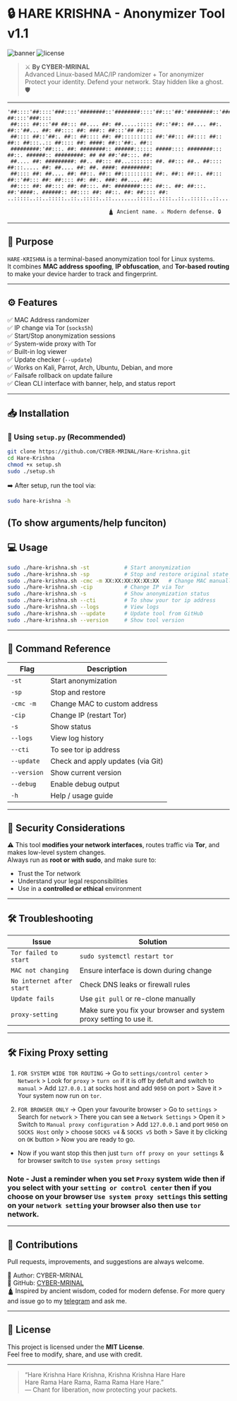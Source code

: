 # 🔒 HARE KRISHNA - Anonymizer Tool v1.1

![banner](https://img.shields.io/badge/Bash-Anonymizer-blue.svg) ![license](https://img.shields.io/badge/License-MIT-green.svg)

> ⚔️ **By CYBER-MRINAL**  
> Advanced Linux-based MAC/IP randomizer + Tor anonymizer  
> Protect your identity. Defend your network. Stay hidden like a ghost. 🛡️

---

```
'##::::'##::::'###::::'########::'########::::'##:::'##:'########::'####::'######::'##::::'##:'##::: ##::::'###::::
 ##:::: ##:::'## ##::: ##.... ##: ##.....::::: ##::'##:: ##.... ##:. ##::'##... ##: ##:::: ##: ###:: ##:::'## ##:::
 ##:::: ##::'##:. ##:: ##:::: ##: ##:::::::::: ##:'##::: ##:::: ##:: ##:: ##:::..:: ##:::: ##: ####: ##::'##:. ##::
 #########:'##:::. ##: ########:: ######:::::: #####:::: ########::: ##::. ######:: #########: ## ## ##:'##:::. ##:
 ##.... ##: #########: ##.. ##::: ##...::::::: ##. ##::: ##.. ##:::: ##:::..... ##: ##.... ##: ##. ####: #########:
 ##:::: ##: ##.... ##: ##::. ##:: ##:::::::::: ##:. ##:: ##::. ##::: ##::'##::: ##: ##:::: ##: ##:. ###: ##.... ##:
 ##:::: ##: ##:::: ##: ##:::. ##: ########:::: ##::. ##: ##:::. ##:'####:. ######:: ##:::: ##: ##::. ##: ##:::: ##:
..:::::..::..:::::..::..:::::..::........:::::..::::..::..:::::..::....:::......:::..:::::..::..::::..::..:::::..::

                                🛕 Ancient name. ⚔️ Modern defense. 🔒
```

---

## 🎯 Purpose

`HARE-KRISHNA` is a terminal-based anonymization tool for Linux systems.  
It combines **MAC address spoofing**, **IP obfuscation**, and **Tor-based routing** to make your device harder to track and fingerprint.

---

## ⚙️ Features

✅ MAC Address randomizer  
✅ IP change via Tor (`socks5h`)  
✅ Start/Stop anonymization sessions  
✅ System-wide proxy with Tor  
✅ Built-in log viewer  
✅ Update checker (`--update`)  
✅ Works on Kali, Parrot, Arch, Ubuntu, Debian, and more  
✅ Failsafe rollback on update failure  
✅ Clean CLI interface with banner, help, and status report

---

## 📥 Installation

### 🔧 Using `setup.py` (Recommended)

```bash
git clone https://github.com/CYBER-MRINAL/Hare-Krishna.git
cd Hare-Krishna
chmod +x setup.sh
sudo ./setup.sh
```

➡️ After setup, run the tool via:

```bash
sudo hare-krishna -h 
```
(To show arguments/help funciton)
---

## 💻 Usage

```bash
sudo ./hare-krishna.sh -st           # Start anonymization
sudo ./hare-krishna.sh -sp           # Stop and restore original state
sudo ./hare-krishna.sh -cmc -m XX:XX:XX:XX:XX:XX   # Change MAC manually
sudo ./hare-krishna.sh -cip          # Change IP via Tor
sudo ./hare-krishna.sh -s            # Show anonymization status
sudo ./hare-krishna.sh --cti         # To show your tor ip address 
sudo ./hare-krishna.sh --logs        # View logs
sudo ./hare-krishna.sh --update      # Update tool from GitHub
sudo ./hare-krishna.sh --version     # Show tool version
```

---

## 🧩 Command Reference

| Flag       | Description                             |
|------------|-----------------------------------------|
| `-st`      | Start anonymization                     |
| `-sp`      | Stop and restore                        |
| `-cmc -m`  | Change MAC to custom address            |
| `-cip`     | Change IP (restart Tor)                 |
| `-s`       | Show status                             |
| `--logs`   | View log history                        |
| `--cti`    | To see tor ip address                   |
| `--update` | Check and apply updates (via Git)       |
| `--version`| Show current version                    |
| `--debug`  | Enable debug output                     |
| `-h`       | Help / usage guide                      |

---

## 🔐 Security Considerations

⚠️ This tool **modifies your network interfaces**, routes traffic via **Tor**, and makes low-level system changes.  
Always run as **root or with sudo**, and make sure to:

- Trust the Tor network  
- Understand your legal responsibilities  
- Use in a **controlled or ethical** environment

---

## 🛠️ Troubleshooting

| Issue                        | Solution |
|-----------------------------|----------|
| `Tor failed to start`       | `sudo systemctl restart tor` |
| `MAC not changing`          | Ensure interface is down during change |
| `No internet after start`   | Check DNS leaks or firewall rules |
| `Update fails`              | Use `git pull` or re-clone manually |
| `proxy-setting`             | Make sure you fix your browser and system proxy setting to use it. |

---

## 🛠️ Fixing Proxy setting

1. `FOR SYSTEM WIDE TOR ROUTING` -> Go to `settings/control center` > `Network` > Look for `proxy` > `turn on` if it is off by defult and switch to `manual` > Add `127.0.0.1` at socks host and add `9050` on port > Save it > Your system now run on `tor`.

2. `FOR BROWSER ONLY` -> Open your favourite browser > Go to `settings` > Search for `network` > There you can see a `Network Settings` > Open it > Switch to `Manual proxy configuration` > Add `127.0.0.1` and port `9050` on `SOCKS Host` only > choose `SOCKS v4` & `SOCKS v5` both > Save it by clicking on `OK` button > Now you are ready to go. 

- Now if you want stop this then just `turn off proxy on your settings` & for browser switch to `Use system proxy settings`
### Note - Just a reminder when you set `Proxy` system wide then if you select with your `setting or control center` then if you choose on your browser `Use system proxy settings` this setting on your `network setting` your browser also then use `tor` network.

--- 

## 🧠 Contributions

Pull requests, improvements, and suggestions are always welcome.

📧 Author: CYBER-MRINAL  
🔗 GitHub: [CYBER-MRINAL](https://github.com/CYBER-MRINAL)  
🛕 Inspired by ancient wisdom, coded for modern defense.
For more query and issue go to my [telegram](https://t.me/cybermrinalgroup/3) and ask me.

---

## 📜 License

This project is licensed under the **MIT License**.  
Feel free to modify, share, and use with credit.

---

> “Hare Krishna Hare Krishna, Krishna Krishna Hare Hare  
>  Hare Rama Hare Rama, Rama Rama Hare Hare.”  
>  — Chant for liberation, now protecting your packets.